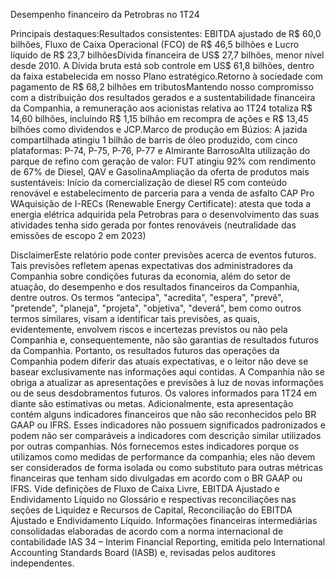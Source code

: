 Desempenho financeiro da Petrobras no 1T24

Principais destaques:Resultados consistentes: EBITDA ajustado de R$ 60,0 bilhões, Fluxo de Caixa Operacional (FCO) de R$ 46,5 bilhões e Lucro líquido de R$ 23,7 bilhõesDívida financeira de US$ 27,7 bilhões, menor nível desde 2010. A Dívida bruta está sob controle em US$ 61,8 bilhões, dentro da faixa estabelecida em nosso Plano estratégico.Retorno à sociedade com pagamento de R$ 68,2 bilhões em tributosMantendo nosso compromisso com a distribuição dos resultados gerados e a sustentabilidade financeira da Companhia, a remuneração aos acionistas relativa ao 1T24 totaliza R$ 14,60 bilhões, incluindo R$ 1,15 bilhão em recompra de ações e R$ 13,45 bilhões como dividendos e JCP.Marco de produção em Búzios: A jazida compartilhada atingiu 1 bilhão de barris de óleo produzido, com cinco plataformas: P-74, P-75, P-76, P-77 e Almirante BarrosoAlta utilização do parque de refino com geração de valor: FUT atingiu 92% com rendimento de 67% de Diesel, QAV e GasolinaAmpliação da oferta de produtos mais sustentáveis: Início da comercialização de diesel R5 com conteúdo renovável e estabelecimento de parceria para a venda de asfalto CAP Pro WAquisição de I-RECs (Renewable Energy Certificate): atesta que toda a energia elétrica adquirida pela Petrobras para o desenvolvimento das suas atividades tenha sido gerada por fontes renováveis (neutralidade das emissões de escopo 2 em 2023)

DisclaimerEste relatório pode conter previsões acerca de eventos futuros. Tais previsões refletem apenas expectativas dos administradores da Companhia sobre condições futuras da economia, além do setor de atuação, do desempenho e dos resultados financeiros da Companhia, dentre outros. Os termos “antecipa", "acredita", "espera", "prevê", "pretende", "planeja", "projeta", "objetiva", "deverá", bem como outros termos similares, visam a identificar tais previsões, as quais, evidentemente, envolvem riscos e incertezas previstos ou não pela Companhia e, consequentemente, não são garantias de resultados futuros da Companhia. Portanto, os resultados futuros das operações da Companhia podem diferir das atuais expectativas, e o leitor não deve se basear exclusivamente nas informações aqui contidas. A Companhia não se obriga a atualizar as apresentações e previsões à luz de novas informações ou de seus desdobramentos futuros. Os valores informados para 1T24 em diante são estimativas ou metas. Adicionalmente, esta apresentação contém alguns indicadores financeiros que não são reconhecidos pelo BR GAAP ou IFRS. Esses indicadores não possuem significados padronizados e podem não ser comparáveis a indicadores com descrição similar utilizados por outras companhias. Nós fornecemos estes indicadores porque os utilizamos como medidas de performance da companhia; eles não devem ser considerados de forma isolada ou como substituto para outras métricas financeiras que tenham sido divulgadas em acordo com o BR GAAP ou IFRS. Vide definições de Fluxo de Caixa Livre, EBITDA Ajustado e Endividamento Líquido no Glossário e respectivas reconciliações nas seções de Liquidez e Recursos de Capital, Reconciliação do EBITDA Ajustado e Endividamento Líquido. Informações financeiras intermediárias consolidadas elaboradas de acordo com a norma internacional de contabilidade IAS 34 – Interim Financial Reporting, emitida pelo International Accounting Standards Board (IASB) e, revisadas pelos auditores independentes.
